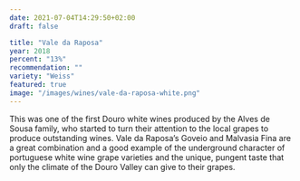 ```yaml
---
date: 2021-07-04T14:29:50+02:00
draft: false

title: "Vale da Raposa"
year: 2018
percent: "13%"
recommendation: ""
variety: "Weiss"
featured: true
image: "/images/wines/vale-da-raposa-white.png"
---
```


This was one of the first Douro white wines produced by the Alves de Sousa family, who started to turn their attention to the local grapes to produce outstanding wines. Vale da Raposa’s Goveio and Malvasia Fina are a great combination and a good example of the underground character of portuguese white wine grape varieties and the unique, pungent taste that only the climate of the Douro Valley can give to their grapes.